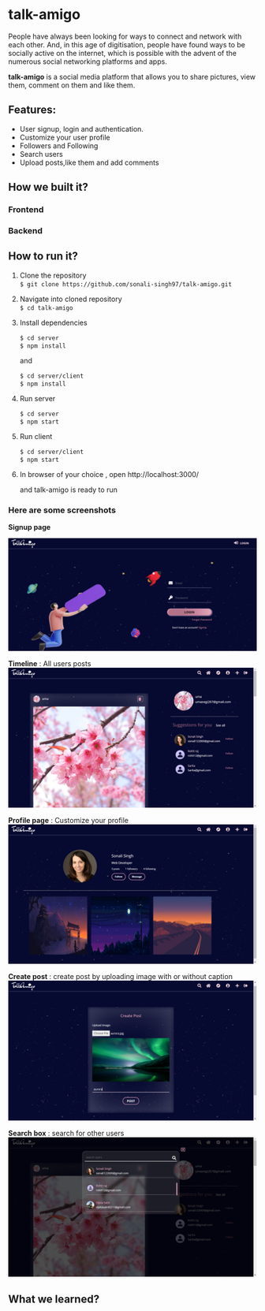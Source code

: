 # talk-amigo
People have always been looking for ways to connect and network with each other. And, in this age of digitisation, people have found ways to be socially active on the internet, which is possible with the advent of the numerous social networking platforms and apps.

**talk-amigo** is a social media platform that allows you to share pictures, view them, comment on them and like them.


## Features:
- User signup, login and authentication.
- Customize your user profile
- Followers and Following
- Search users
- Upload posts,like them and add comments


## How we built it?
### Frontend
### Backend

## How to run it?

1. Clone the repository <br>
     `$ git clone https://github.com/sonali-singh97/talk-amigo.git`

2. Navigate into cloned repository <br>
     `$ cd talk-amigo`

3. Install dependencies
      ``` 
      $ cd server
      $ npm install
      ```

      and

      ``` 
      $ cd server/client
      $ npm install
      ```

4. Run server
      ``` 
      $ cd server
      $ npm start
      ```


5. Run client
      ```
      $ cd server/client
      $ npm start
      ```

6. In browser of your choice , open
    http://localhost:3000/

    and talk-amigo is ready to run


### Here are some screenshots


**Signup page**   <br>

![signup page](/server/client/public/images/signup-page.png) <br>

**Timeline** : All users posts   <br>
![homepage](/server/client/public/images/homepage.png)   <br>

**Profile page** : Customize your profile  <br>
![profile page](/server/client/public/images/profile-page.png)   <br>

**Create post** : create post by uploading image with or without caption  <br>
![create post](/server/client/public/images/create-post.png)


**Search box** : search for other users  <br>
![search box](/server/client/public/images/search-box.png)



## What we learned?







